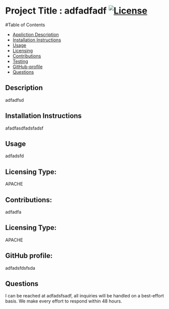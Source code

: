 

Project Title :  adfadfadf        [![License](https://img.shields.io/badge/License-Apache%202.0-blue.svg)](https://opensource.org/licenses/Apache-2.0)             
=================================

#Table of Contents 

- [Appliction Description](#description)
- [Installation Instructions](#installation-instuctions)
- [Usage](#usage)
- [Licensing](#licensing-type)
- [Contributions](#contribution)
- [Testing](#testing)
- [GitHub-profile](#username)
- [Questions](#email)


## Description  
adfadfsd 

## Installation Instructions  
afadfasdfadsfadsf

## Usage
adfadsfd 

## Licensing Type:  
APACHE

## Contributions:  
adfadfa

## Licensing Type:  
APACHE

## GitHub profile:  
adfadsfdsfsda

## Questions
I can be reached at adfadsfsadf, all inquiries will be handled on a best-effort basis.  We make every effort
to respond within 48 hours. 
